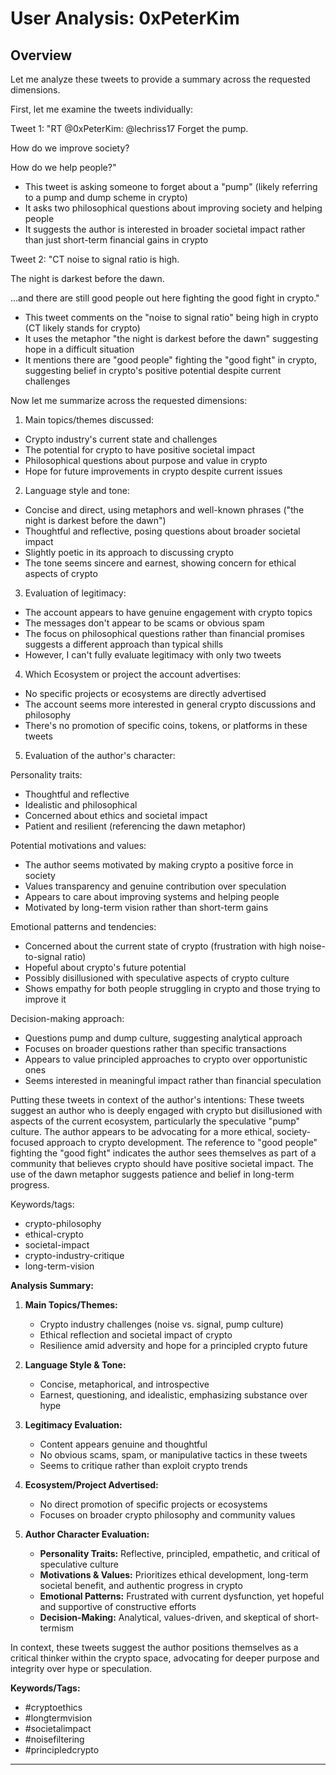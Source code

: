 # User Analysis: 0xPeterKim

## Overview

<think>
Let me analyze these tweets to provide a summary across the requested dimensions.

First, let me examine the tweets individually:

Tweet 1:
"RT @0xPeterKim: @lechriss17 Forget the pump.

How do we improve society?

How do we help people?"
- This tweet is asking someone to forget about a "pump" (likely referring to a pump and dump scheme in crypto)
- It asks two philosophical questions about improving society and helping people
- It suggests the author is interested in broader societal impact rather than just short-term financial gains in crypto

Tweet 2:
"CT noise to signal ratio is high. 

The night is darkest before the dawn. 

…and there are still good people out here fighting the good fight in crypto."
- This tweet comments on the "noise to signal ratio" being high in crypto (CT likely stands for crypto)
- It uses the metaphor "the night is darkest before the dawn" suggesting hope in a difficult situation
- It mentions there are "good people" fighting the "good fight" in crypto, suggesting belief in crypto's positive potential despite current challenges

Now let me summarize across the requested dimensions:

1. Main topics/themes discussed:
- Crypto industry's current state and challenges
- The potential for crypto to have positive societal impact
- Philosophical questions about purpose and value in crypto
- Hope for future improvements in crypto despite current issues

2. Language style and tone:
- Concise and direct, using metaphors and well-known phrases ("the night is darkest before the dawn")
- Thoughtful and reflective, posing questions about broader societal impact
- Slightly poetic in its approach to discussing crypto
- The tone seems sincere and earnest, showing concern for ethical aspects of crypto

3. Evaluation of legitimacy:
- The account appears to have genuine engagement with crypto topics
- The messages don't appear to be scams or obvious spam
- The focus on philosophical questions rather than financial promises suggests a different approach than typical shills
- However, I can't fully evaluate legitimacy with only two tweets

4. Which Ecosystem or project the account advertises:
- No specific projects or ecosystems are directly advertised
- The account seems more interested in general crypto discussions and philosophy
- There's no promotion of specific coins, tokens, or platforms in these tweets

5. Evaluation of the author's character:

Personality traits:
- Thoughtful and reflective
- Idealistic and philosophical
- Concerned about ethics and societal impact
- Patient and resilient (referencing the dawn metaphor)

Potential motivations and values:
- The author seems motivated by making crypto a positive force in society
- Values transparency and genuine contribution over speculation
- Appears to care about improving systems and helping people
- Motivated by long-term vision rather than short-term gains

Emotional patterns and tendencies:
- Concerned about the current state of crypto (frustration with high noise-to-signal ratio)
- Hopeful about crypto's future potential
- Possibly disillusioned with speculative aspects of crypto culture
- Shows empathy for both people struggling in crypto and those trying to improve it

Decision-making approach:
- Questions pump and dump culture, suggesting analytical approach
- Focuses on broader questions rather than specific transactions
- Appears to value principled approaches to crypto over opportunistic ones
- Seems interested in meaningful impact rather than financial speculation

Putting these tweets in context of the author's intentions:
These tweets suggest an author who is deeply engaged with crypto but disillusioned with aspects of the current ecosystem, particularly the speculative "pump" culture. The author appears to be advocating for a more ethical, society-focused approach to crypto development. The reference to "good people" fighting the "good fight" indicates the author sees themselves as part of a community that believes crypto should have positive societal impact. The use of the dawn metaphor suggests patience and belief in long-term progress.

Keywords/tags:
- crypto-philosophy
- ethical-crypto
- societal-impact
- crypto-industry-critique
- long-term-vision
</think>

**Analysis Summary:**

1. **Main Topics/Themes:**
   - Crypto industry challenges (noise vs. signal, pump culture)
   - Ethical reflection and societal impact of crypto
   - Resilience amid adversity and hope for a principled crypto future

2. **Language Style & Tone:**
   - Concise, metaphorical, and introspective
   - Earnest, questioning, and idealistic, emphasizing substance over hype

3. **Legitimacy Evaluation:**
   - Content appears genuine and thoughtful
   - No obvious scams, spam, or manipulative tactics in these tweets
   - Seems to critique rather than exploit crypto trends

4. **Ecosystem/Project Advertised:**
   - No direct promotion of specific projects or ecosystems
   - Focuses on broader crypto philosophy and community values

5. **Author Character Evaluation:**
   - **Personality Traits:** Reflective, principled, empathetic, and critical of speculative culture
   - **Motivations & Values:** Prioritizes ethical development, long-term societal benefit, and authentic progress in crypto
   - **Emotional Patterns:** Frustrated with current dysfunction, yet hopeful and supportive of constructive efforts
   - **Decision-Making:** Analytical, values-driven, and skeptical of short-termism

In context, these tweets suggest the author positions themselves as a critical thinker within the crypto space, advocating for deeper purpose and integrity over hype or speculation.

**Keywords/Tags:**
- #cryptoethics  
- #longtermvision  
- #societalimpact  
- #noisefiltering  
- #principledcrypto
---
